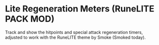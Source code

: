 # Lite Regeneration Meters (RuneLITE PACK MOD)
Track and show the hitpoints and special attack regeneration timers, adjusted to work with the RuneLITE theme by Smoke (Smoked today).
